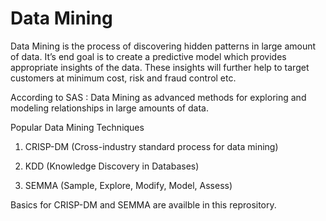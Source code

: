 # Data Mining

Data Mining is the process of discovering hidden patterns in large amount of data. It’s end goal is to create a predictive model which provides appropriate insights of the data. These insights will further help to target customers at minimum cost, risk and fraud control etc.

According to SAS :  Data Mining as advanced methods for exploring and modeling relationships in large amounts of data.

Popular Data Mining Techniques

1. CRISP-DM (Cross-industry standard process for data mining)

2. KDD (Knowledge Discovery in Databases)

3. SEMMA (Sample, Explore, Modify, Model, Assess)

Basics for CRISP-DM and SEMMA are availble in this reprository.
